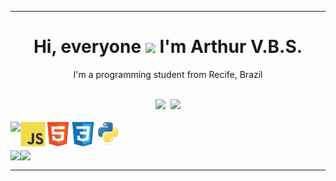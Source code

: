 <hr>
<h1 align='center'>
  Hi, everyone
  <img src="https://raw.githubusercontent.com/iampavangandhi/iampavangandhi/master/gifs/Hi.gif" width="35">
  I'm Arthur V.B.S.
</h1>
<p align="center">
  I'm a programming student from Recife, Brazil
</p>
<br>

<div align="center">
  <img height="165"
      src="https://github-readme-stats.vercel.app/api?username=ArthurVBS&show_icons=true&count_private=true&theme=tokyonight"/>&nbsp;
  <img height="165"
      src="https://github-readme-stats.vercel.app/api/top-langs/?username=ArthurVBS&theme=tokyonight"
<div>
<br><br>
  
<div style="display: inline_block">
  <img align="left" src="https://64.media.tumblr.com/31fca450a7cf89369e51328b80f7c8d8/tumblr_mo7etqt46g1sutxdmo1_250.gif">
  <img align="left" height="40" src="https://raw.githubusercontent.com/devicons/devicon/master/icons/javascript/javascript-original.svg">
  <img align="left" height="40" src="https://raw.githubusercontent.com/devicons/devicon/master/icons/html5/html5-original.svg">
  <img align="left" height="40" src="https://raw.githubusercontent.com/devicons/devicon/master/icons/css3/css3-original.svg">
  <img align="left" height="40" src="https://raw.githubusercontent.com/devicons/devicon/master/icons/python/python-original.svg">
</div>
<br>
  
## 

<div>
  <a href="https://github.com/ArthurVBS">
    <img align="left" img src="https://img.shields.io/badge/GitHub-100000?style=for-the-badge&logo=github&logoColor=white" />        
  </a>&nbsp;&nbsp;
  <a href="https://www.instagram.com/arthurvini2703br">
    <img align="left" img src="https://img.shields.io/badge/Instagram-100000?style=for-the-badge&logo=instagram&logoColor=white" />        
  </a>&nbsp;&nbsp;
</div>
<hr>

<!--
<p align="center"> 
  <img alingn="center" src="https://profile-counter.glitch.me/ArthurVBS/count.svg" />
</p>
-->
  
<!--
**ArthurVBS/ArthurVBS** is a ✨ _special_ ✨ repository because its `README.md` (this file) appears on your GitHub profile.

Here are some ideas to get you started:

- 🔭 I’m currently working on ...
- 🌱 I’m currently learning ...
- 👯 I’m looking to collaborate on ...
- 🤔 I’m looking for help with ...
- 💬 Ask me about ...
- 📫 How to reach me: ...
- 😄 Pronouns: ...
- ⚡ Fun fact: ...
-->
